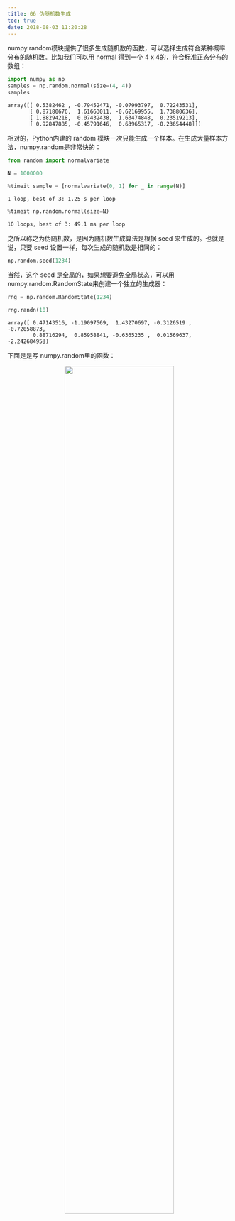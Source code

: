 ```yaml
---
title: 06 伪随机数生成
toc: true
date: 2018-08-03 11:20:28
---
```


numpy.random模块提供了很多生成随机数的函数，可以选择生成符合某种概率分布的随机数。比如我们可以用 normal 得到一个 4 x 4的，符合标准正态分布的数组：


```Python
import numpy as np
samples = np.random.normal(size=(4, 4))
samples
```




    array([[ 0.5382462 , -0.79452471, -0.07993797,  0.72243531],
           [ 0.87180676,  1.61663011, -0.62169955,  1.73880636],
           [ 1.88294218,  0.07432438,  1.63474848,  0.23519213],
           [ 0.92847885, -0.45791646,  0.63965317, -0.23654448]])



相对的，Python内建的 random 模块一次只能生成一个样本。在生成大量样本方法，numpy.random是非常快的：


```Python
from random import normalvariate

N = 1000000
```


```Python
%timeit sample = [normalvariate(0, 1) for _ in range(N)]
```

    1 loop, best of 3: 1.25 s per loop



```Python
%timeit np.random.normal(size=N)
```

    10 loops, best of 3: 49.1 ms per loop


之所以称之为伪随机数，是因为随机数生成算法是根据 seed 来生成的。也就是说，只要 seed 设置一样，每次生成的随机数是相同的：


```Python
np.random.seed(1234)
```

当然，这个 seed 是全局的，如果想要避免全局状态，可以用 numpy.random.RandomState来创建一个独立的生成器：


```Python
rng = np.random.RandomState(1234)
```


```Python
rng.randn(10)
```




    array([ 0.47143516, -1.19097569,  1.43270697, -0.3126519 , -0.72058873,
            0.88716294,  0.85958841, -0.6365235 ,  0.01569637, -2.24268495])



下面是是写 numpy.random里的函数：

<p align="center">
    <img width="70%" height="70%" src="http://images.iterate.site/blog/image/180803/49m3kAC82i.png?imageslim">
</p>


```Python

```
